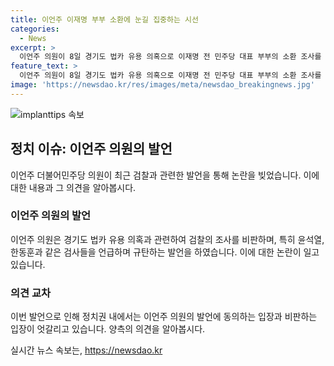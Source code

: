```yaml
---
title: 이언주 이재명 부부 소환에 눈길 집중하는 시선
categories:
  - News
excerpt: >
  이언주 의원이 8일 경기도 법카 유용 의혹으로 이재명 전 민주당 대표 부부의 소환 조사를 비판했다. 검찰의 부당한 행동에 대해 검찰은 권력자를 위한 사설기관인가라며 검찰개혁에 국민이 동의하고 있다고 주장했다. 이어 윤석열, 한동훈의 죄를 나중에 반드시 물어야 한다며, 검찰의 양태를 비판하고 대국민적 국가개혁이 필요하다고 밝혔다. 만약 이에 대한 추가 정보가 필요하다면 클릭하세요.
feature_text: >
  이언주 의원이 8일 경기도 법카 유용 의혹으로 이재명 전 민주당 대표 부부의 소환 조사를 비판했다. 검찰의 부당한 행동에 대해 검찰은 권력자를 위한 사설기관인가라며 검찰개혁에 국민이 동의하고 있다고 주장했다. 이어 윤석열, 한동훈의 죄를 나중에 반드시 물어야 한다며, 검찰의 양태를 비판하고 대국민적 국가개혁이 필요하다고 밝혔다. 만약 이에 대한 추가 정보가 필요하다면 클릭하세요.
image: 'https://newsdao.kr/res/images/meta/newsdao_breakingnews.jpg'
---
```


<p><img src="https://newsdao.kr/res/images/meta/newsdao_breakingnews.jpg" alt="implanttips 속보" /></p>

<h2 data-ke-size="size26">정치 이슈: 이언주 의원의 발언</h2>

<p data-ke-size="size16">이언주 더불어민주당 의원이 최근 검찰과 관련한 발언을 통해 논란을 빚었습니다. 이에 대한 내용과 그 의견을 알아봅시다.</p>

<h3>이언주 의원의 발언</h3>

<p data-ke-size="size16">이언주 의원은 경기도 법카 유용 의혹과 관련하여 검찰의 조사를 비판하며, 특히 윤석열, 한동훈과 같은 검사들을 언급하며 규탄하는 발언을 하였습니다. 이에 대한 논란이 일고 있습니다.</p>

<h3>의견 교차</h3>

<p data-ke-size="size16">이번 발언으로 인해 정치권 내에서는 이언주 의원의 발언에 동의하는 입장과 비판하는 입장이 엇갈리고 있습니다. 양측의 의견을 알아봅시다.</p>
실시간 뉴스 속보는, <a href="https://newsdao.kr" rel="dofollow">https://newsdao.kr</a>


